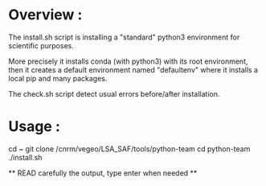 # Overview :

The install.sh script is installing a "standard" python3 environment for scientific purposes.

More precisely it installs conda (with python3) with its root environment, then it creates a default environment named "defaultenv" where it installs a local pip and many packages.

The check.sh script detect usual errors before/after installation.

# Usage :

cd ~
git clone /cnrm/vegeo/LSA_SAF/tools/python-team
cd python-team
./install.sh

** READ carefully the output, type enter when needed **

